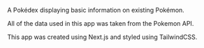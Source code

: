 A Pokédex displaying basic information on existing Pokémon.

All of the data used in this app was taken from the Pokemon API.

This app was created using Next.js and styled using TailwindCSS.
